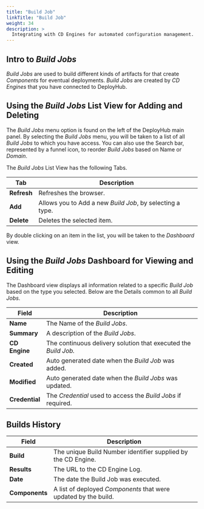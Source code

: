 ```yaml
---
title: "Build Job"
linkTitle: "Build Job"
weight: 34
description: >
  Integrating with CD Engines for automated configuration management.
---
```

## Intro to _Build Jobs_

_Build Jobs_ are used to build different kinds of artifacts for that create _Components_ for eventual deployments. _Build Jobs_ are created by _CD Engines_ that you have connected to DeployHub.

## Using the _Build Jobs_ List View for Adding and Deleting

The _Build Jobs_ menu option is found on the left of the DeployHub main panel. By selecting the _Build Jobs_ menu, you will be taken to a list of all _Build Jobs_ to which you have access. You can also use the Search bar, represented by a funnel icon, to reorder _Build Jobs_ based on Name or _Domain_.

The _Build Jobs_ List View has the following Tabs.

| Tab | Description |
| --- | --- |
|**Refresh** | Refreshes the browser. |
| **Add** | Allows you to Add a new _Build Job_, by selecting a type. |
| **Delete** | Deletes the selected item. |

By double clicking on an item in the list, you will be taken to the _Dashboard_ view.

## Using the _Build Jobs_ Dashboard for Viewing and Editing

The Dashboard view displays all information related to a specific _Build Job_ based on the type you selected.  Below are the Details common to all _Build Jobs_.

| Field | Description |
| --- | --- |
| **Name** | The Name of the _Build Jobs_. |
| **Summary** | A description of the _Build Jobs_.|
| **CD Engine**| The continuous delivery solution that executed the _Build Job._
| **Created** | Auto generated date when the _Build Job_ was added.|
| **Modified**| Auto generated date when the _Build Jobs_ was updated.|
| **Credential**| The _Credential_ used to access the _Build Jobs_ if required. |

## Builds History

| Field | Description |
| --- | --- |
| **Build** | The unique Build Number identifier supplied by the CD Engine. |
| **Results** | The URL to the CD Engine Log. |
| **Date** | The date the Build Job was executed.|
| **Components**| A list of deployed _Components_ that were updated by the build. |
